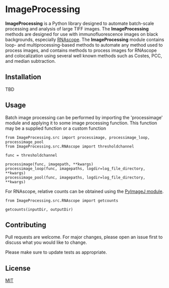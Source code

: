 # ImageProcessing

**ImageProcessing** is a Python library designed to automate batch-scale processing and analysis of large TIFF images. The **ImageProcessing** methods are designed for use with immunofluorescence images on black backgrounds, especially [RNAscope](https://acdbio.com/rnascope%E2%84%A2-basescope%E2%84%A2-and-mirnascope%E2%84%A2assays). The **ImageProcessing** module contains loop- and multiprocessing-based methods to automate any method used to process images, and contains methods to process images for RNAscope and colocalization using several well known methods such as Costes, PCC, and median subtraction.

## Installation

TBD

## Usage

Batch image processing can be performed by importing the 'processimage' module and applying it to some image processing function. This function may be a supplied function or a custom function
```
from ImageProcessing.src import processimage, processimage_loop, processimage_pool
from ImageProcessing.src.RNAscope import thresholdchannel

func = thresholdchannel

processimage(func, imagepath, **kwargs)
processimage_loop(func, imagepaths, logdir=log_file_directory, **kwargs)
processimage_pool(func, imagepaths, logdir=log_file_directory, **kwargs)
```

For RNAscope, relative counts can be obtained using the [PyImageJ module](https://github.com/imagej/pyimagej). 
```
from ImageProcessing.src.RNAscope import getcounts

getcounts(inputDir, outputDir)
```

## Contributing

Pull requests are welcome. For major changes, please open an issue first
to discuss what you would like to change.

Please make sure to update tests as appropriate.

## License

[MIT](https://choosealicense.com/licenses/mit/)
